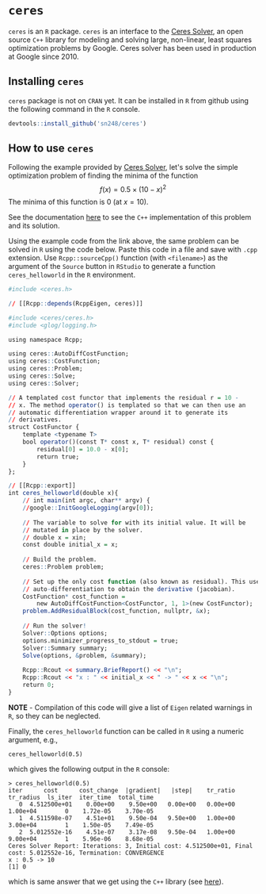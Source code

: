 # `ceres`

`ceres` is an `R` package. `ceres` is an interface to the [Ceres Solver](http://ceres-solver.org/), an open source `C++` library for modeling and solving large, non-linear, least squares optimization problems by Google. Ceres solver has been used in production at Google since 2010.

## Installing `ceres`
`ceres` package is not on `CRAN` yet. It can be installed in `R` from github using the following command in the `R` console.

```R
devtools::install_github('sn248/ceres')
```

## How to use `ceres`
Following the example provided by [Ceres Solver](http://ceres-solver.org/), let's solve the simple optimization problem of finding the minima of the function
$$ f(x) = 0.5 \times (10 - x)^{2}$$
The minima of this function is 0 (at $x = 10$).

See the documentation [here](http://ceres-solver.org/nnls_tutorial.html#hello-world) to see the `C++` implementation of this problem and its solution. 

Using the example code from the link above, the same problem can be solved in `R` using the code below. Paste this code in a file and save with `.cpp` extension. Use `Rcpp::sourceCpp()` function (with `<filename>`) as the argument of the `Source`  button in `RStudio` to generate a function `ceres_helloworld` in the `R` environment.

```R
#include <ceres.h>

// [[Rcpp::depends(RcppEigen, ceres)]]

#include <ceres/ceres.h>
#include <glog/logging.h>

using namespace Rcpp;

using ceres::AutoDiffCostFunction;
using ceres::CostFunction;
using ceres::Problem;
using ceres::Solve;
using ceres::Solver;

// A templated cost functor that implements the residual r = 10 -
// x. The method operator() is templated so that we can then use an
// automatic differentiation wrapper around it to generate its
// derivatives.
struct CostFunctor {
	template <typename T>
	bool operator()(const T* const x, T* residual) const {
		residual[0] = 10.0 - x[0];
		return true;
	}
};

// [[Rcpp::export]]
int ceres_helloworld(double x){
	// int main(int argc, char** argv) {
	//google::InitGoogleLogging(argv[0]);
	
	// The variable to solve for with its initial value. It will be
	// mutated in place by the solver.
	// double x = xin;
	const double initial_x = x;
	
	// Build the problem.
	ceres::Problem problem;
	
	// Set up the only cost function (also known as residual). This uses
	// auto-differentiation to obtain the derivative (jacobian).
	CostFunction* cost_function =
		new AutoDiffCostFunction<CostFunctor, 1, 1>(new CostFunctor);
	problem.AddResidualBlock(cost_function, nullptr, &x);
	
	// Run the solver!
	Solver::Options options;
	options.minimizer_progress_to_stdout = true;
	Solver::Summary summary;
	Solve(options, &problem, &summary);
	
	Rcpp::Rcout << summary.BriefReport() << "\n";
	Rcpp::Rcout << "x : " << initial_x << " -> " << x << "\n";
	return 0;
}

```
**NOTE** - Compilation of this code will give a list of `Eigen` related warnings in `R`, so they can be neglected.

Finally, the `ceres_helloworld` function can be called in `R` using a numeric argument, e.g.,
```
ceres_helloworld(0.5)
```

which gives the following output in the `R` console:
```
> ceres_helloworld(0.5)
iter      cost      cost_change  |gradient|   |step|    tr_ratio  tr_radius  ls_iter  iter_time  total_time
   0  4.512500e+01    0.00e+00    9.50e+00   0.00e+00   0.00e+00  1.00e+04        0    1.72e-05    3.70e-05
   1  4.511598e-07    4.51e+01    9.50e-04   9.50e+00   1.00e+00  3.00e+04        1    1.50e-05    7.49e-05
   2  5.012552e-16    4.51e-07    3.17e-08   9.50e-04   1.00e+00  9.00e+04        1    5.96e-06    8.68e-05
Ceres Solver Report: Iterations: 3, Initial cost: 4.512500e+01, Final cost: 5.012552e-16, Termination: CONVERGENCE
x : 0.5 -> 10
[1] 0
```

which is same answer that we get using the `C++` library (see [here](http://ceres-solver.org/nnls_tutorial.html#hello-world)).
